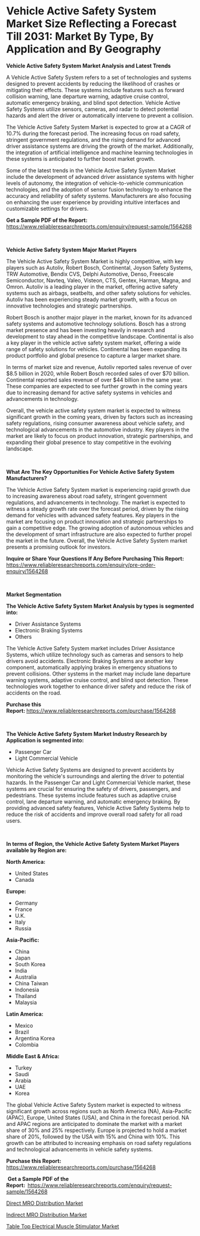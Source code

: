 <p><h1>Vehicle Active Safety System Market Size Reflecting a Forecast Till 2031: Market By Type, By Application and By Geography</h1></p><p><strong>Vehicle Active Safety System Market Analysis and Latest Trends</strong></p>
<p><p>A Vehicle Active Safety System refers to a set of technologies and systems designed to prevent accidents by reducing the likelihood of crashes or mitigating their effects. These systems include features such as forward collision warning, lane departure warning, adaptive cruise control, automatic emergency braking, and blind spot detection. Vehicle Active Safety Systems utilize sensors, cameras, and radar to detect potential hazards and alert the driver or automatically intervene to prevent a collision.</p><p>The Vehicle Active Safety System Market is expected to grow at a CAGR of 10.7% during the forecast period. The increasing focus on road safety, stringent government regulations, and the rising demand for advanced driver assistance systems are driving the growth of the market. Additionally, the integration of artificial intelligence and machine learning technologies in these systems is anticipated to further boost market growth.</p><p>Some of the latest trends in the Vehicle Active Safety System Market include the development of advanced driver assistance systems with higher levels of autonomy, the integration of vehicle-to-vehicle communication technologies, and the adoption of sensor fusion technology to enhance the accuracy and reliability of safety systems. Manufacturers are also focusing on enhancing the user experience by providing intuitive interfaces and customizable settings for drivers.</p></p>
<p><strong>Get a Sample PDF of the Report:&nbsp;</strong> <a href="https://www.reliableresearchreports.com/enquiry/request-sample/1564268">https://www.reliableresearchreports.com/enquiry/request-sample/1564268</a></p>
<p>&nbsp;</p>
<p><strong>Vehicle Active Safety System Major Market Players</strong></p>
<p><p>The Vehicle Active Safety System Market is highly competitive, with key players such as Autoliv, Robert Bosch, Continental, Joyson Safety Systems, TRW Automotive, Bendix CVS, Delphi Automotive, Denso, Freescale Semiconductor, Navteq, Valeo, Visteon, CTS, Gentex, Harman, Magna, and Omron. Autoliv is a leading player in the market, offering active safety systems such as airbags, seatbelts, and other safety solutions for vehicles. Autoliv has been experiencing steady market growth, with a focus on innovative technologies and strategic partnerships.</p><p>Robert Bosch is another major player in the market, known for its advanced safety systems and automotive technology solutions. Bosch has a strong market presence and has been investing heavily in research and development to stay ahead in the competitive landscape. Continental is also a key player in the vehicle active safety system market, offering a wide range of safety solutions for vehicles. Continental has been expanding its product portfolio and global presence to capture a larger market share.</p><p>In terms of market size and revenue, Autoliv reported sales revenue of over $8.5 billion in 2020, while Robert Bosch recorded sales of over $70 billion. Continental reported sales revenue of over $44 billion in the same year. These companies are expected to see further growth in the coming years due to increasing demand for active safety systems in vehicles and advancements in technology.</p><p>Overall, the vehicle active safety system market is expected to witness significant growth in the coming years, driven by factors such as increasing safety regulations, rising consumer awareness about vehicle safety, and technological advancements in the automotive industry. Key players in the market are likely to focus on product innovation, strategic partnerships, and expanding their global presence to stay competitive in the evolving landscape.</p></p>
<p>&nbsp;</p>
<p><strong>What Are The Key Opportunities For Vehicle Active Safety System Manufacturers?</strong></p>
<p><p>The Vehicle Active Safety System market is experiencing rapid growth due to increasing awareness about road safety, stringent government regulations, and advancements in technology. The market is expected to witness a steady growth rate over the forecast period, driven by the rising demand for vehicles with advanced safety features. Key players in the market are focusing on product innovation and strategic partnerships to gain a competitive edge. The growing adoption of autonomous vehicles and the development of smart infrastructure are also expected to further propel the market in the future. Overall, the Vehicle Active Safety System market presents a promising outlook for investors.</p></p>
<p><strong>Inquire or Share Your Questions If Any Before Purchasing This Report:</strong> <a href="https://www.reliableresearchreports.com/enquiry/pre-order-enquiry/1564268">https://www.reliableresearchreports.com/enquiry/pre-order-enquiry/1564268</a></p>
<p>&nbsp;</p>
<p><strong>Market Segmentation</strong></p>
<p><strong>The Vehicle Active Safety System Market Analysis by types is segmented into:</strong></p>
<p><ul><li>Driver Assistance Systems</li><li>Electronic Braking Systems</li><li>Others</li></ul></p>
<p><p>The Vehicle Active Safety System market includes Driver Assistance Systems, which utilize technology such as cameras and sensors to help drivers avoid accidents. Electronic Braking Systems are another key component, automatically applying brakes in emergency situations to prevent collisions. Other systems in the market may include lane departure warning systems, adaptive cruise control, and blind spot detection. These technologies work together to enhance driver safety and reduce the risk of accidents on the road.</p></p>
<p><strong>Purchase this Report:&nbsp;</strong><a href="https://www.reliableresearchreports.com/purchase/1564268">https://www.reliableresearchreports.com/purchase/1564268</a></p>
<p>&nbsp;</p>
<p><strong>The Vehicle Active Safety System Market Industry Research by Application is segmented into:</strong></p>
<p><ul><li>Passenger Car</li><li>Light Commercial Vehicle</li></ul></p>
<p><p>Vehicle Active Safety Systems are designed to prevent accidents by monitoring the vehicle's surroundings and alerting the driver to potential hazards. In the Passenger Car and Light Commercial Vehicle market, these systems are crucial for ensuring the safety of drivers, passengers, and pedestrians. These systems include features such as adaptive cruise control, lane departure warning, and automatic emergency braking. By providing advanced safety features, Vehicle Active Safety Systems help to reduce the risk of accidents and improve overall road safety for all road users.</p></p>
<p>&nbsp;</p>
<p><strong>In terms of Region, the Vehicle Active Safety System Market Players available by Region are:</strong></p>
<p>
    <p> <strong> North America: </strong>
        <ul>
            <li>United States</li>
            <li>Canada</li>
        </ul>
        </p> 
    <p> <strong> Europe: </strong>
        <ul>
            <li>Germany</li>
            <li>France</li>
            <li>U.K.</li>
            <li>Italy</li>
            <li>Russia</li>
        </ul>
        </p> 
    <p> <strong> Asia-Pacific: </strong>
        <ul>
            <li>China</li>
            <li>Japan</li>
            <li>South Korea</li>
            <li>India</li>
            <li>Australia</li>
            <li>China Taiwan</li>
            <li>Indonesia</li>
            <li>Thailand</li>
            <li>Malaysia</li>
        </ul>
        </p> 
    <p> <strong> Latin America: </strong>
        <ul>
            <li>Mexico</li>
            <li>Brazil</li>
            <li>Argentina Korea</li>
            <li>Colombia</li>
        </ul>
        </p> 
    <p> <strong> Middle East & Africa: </strong>
        <ul>
            <li>Turkey</li>
            <li>Saudi</li>
            <li>Arabia</li>
            <li>UAE</li>
            <li>Korea</li>
        </ul>
    </p>
    </p>
<p><p>The global Vehicle Active Safety System market is expected to witness significant growth across regions such as North America (NA), Asia-Pacific (APAC), Europe, United States (USA), and China in the forecast period. NA and APAC regions are anticipated to dominate the market with a market share of 30% and 25% respectively. Europe is projected to hold a market share of 20%, followed by the USA with 15% and China with 10%. This growth can be attributed to increasing emphasis on road safety regulations and technological advancements in vehicle safety systems.</p></p>
<p><strong>Purchase this Report: </strong><a href="https://www.reliableresearchreports.com/purchase/1564268">https://www.reliableresearchreports.com/purchase/1564268</a></p>
<p>&nbsp;<strong>Get a Sample PDF of the Report:&nbsp;&nbsp;</strong><a href="https://www.reliableresearchreports.com/enquiry/request-sample/1564268">https://www.reliableresearchreports.com/enquiry/request-sample/1564268</a></p>
<p><strong></strong></p>
<p><p><a href="https://view.publitas.com/reportprime-1/direct-mro-distribution-market-offer-valuable-insights-into-market-size-market-share-market-trends-and-projections-spanning-from-2023-to-2030/">Direct MRO Distribution Market</a></p><p><a href="https://view.publitas.com/reportprime-1/indirect-mro-distribution-market-share-market-new-trends-analysis-report-by-type-by-application-by-end-use-by-region-and-segment-forecasts-2023-2030/">Indirect MRO Distribution Market</a></p><p><a href="https://view.publitas.com/reportprime-1/table-top-electrical-muscle-stimulator-market-growth-market-trends-covid-19-impact-and-forecasts-for-period-from-2023-2030/">Table Top Electrical Muscle Stimulator Market</a></p></p>